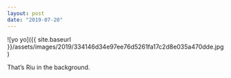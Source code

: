```yaml
---
layout: post
date: "2019-07-20"
---
```


![yo yo]({{ site.baseurl }}/assets/images/2019/334146d34e97ee76d5261fa17c2d8e035a470dde.jpg)

That’s Riu in the background.
